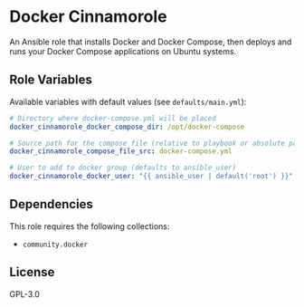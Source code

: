 # Docker Cinnamorole

An Ansible role that installs Docker and Docker Compose, then deploys and runs your Docker Compose applications on Ubuntu systems.

## Role Variables

Available variables with default values (see `defaults/main.yml`):
```yaml
# Directory where docker-compose.yml will be placed
docker_cinnamorole_docker_compose_dir: /opt/docker-compose

# Source path for the compose file (relative to playbook or absolute path)
docker_cinnamorole_compose_file_src: docker-compose.yml

# User to add to docker group (defaults to ansible_user)
docker_cinnamorole_docker_user: "{{ ansible_user | default('root') }}"
```

## Dependencies
This role requires the following collections:
- `community.docker`
## License

GPL-3.0
